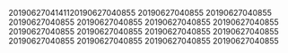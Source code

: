 2019062704141120190627040855
20190627040855
20190627040855
20190627040855
20190627040855
20190627040855
20190627040855
20190627040855
20190627040855
20190627040855
20190627040855
20190627040855
20190627040855
20190627040855
20190627040855
